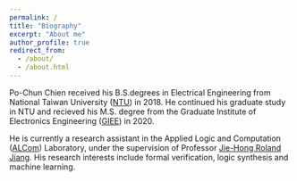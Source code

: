 ```yaml
---
permalink: /
title: "Biography"
excerpt: "About me"
author_profile: true
redirect_from: 
  - /about/
  - /about.html
---
```


Po-Chun Chien received his B.S.degrees in Electrical Engineering from National Taiwan University ([NTU](https://www.ntu.edu.tw/)) in 2018.
He continued his graduate study in NTU and recieved his M.S. degree from the Graduate Institute of Electronics Engineering ([GIEE](https://giee.ntu.edu.tw/)) in 2020.

He is currently a research assistant in the Applied Logic and Computation ([ALCom](http://alcom.ee.ntu.edu.tw/)) Laboratory, under the supervision of Professor [Jie-Hong Roland Jiang](http://cc.ee.ntu.edu.tw/~jhjiang/).
His research interests include formal verification, logic synthesis and machine learning.
